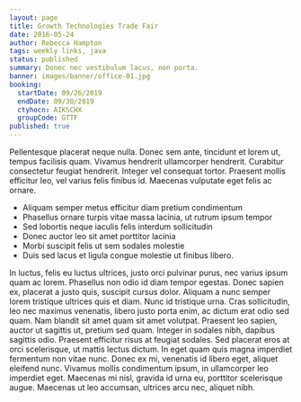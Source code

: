 ```yaml
---
layout: page
title: Growth Technologies Trade Fair
date: 2016-05-24
author: Rebecca Hampton
tags: weekly links, java
status: published
summary: Donec nec vestibulum lacus, non porta.
banner: images/banner/office-01.jpg
booking:
  startDate: 09/26/2019
  endDate: 09/30/2019
  ctyhocn: AIKSCHX
  groupCode: GTTF
published: true
---
```

Pellentesque placerat neque nulla. Donec sem ante, tincidunt et lorem ut, tempus facilisis quam. Vivamus hendrerit ullamcorper hendrerit. Curabitur consectetur feugiat hendrerit. Integer vel consequat tortor. Praesent mollis efficitur leo, vel varius felis finibus id. Maecenas vulputate eget felis ac ornare.

* Aliquam semper metus efficitur diam pretium condimentum
* Phasellus ornare turpis vitae massa lacinia, ut rutrum ipsum tempor
* Sed lobortis neque iaculis felis interdum sollicitudin
* Donec auctor leo sit amet porttitor lacinia
* Morbi suscipit felis ut sem sodales molestie
* Duis sed lacus et ligula congue molestie ut finibus libero.

In luctus, felis eu luctus ultrices, justo orci pulvinar purus, nec varius ipsum quam ac lorem. Phasellus non odio id diam tempor egestas. Donec sapien ex, placerat a justo quis, suscipit cursus dolor. Aliquam a nunc semper lorem tristique ultrices quis et diam. Nunc id tristique urna. Cras sollicitudin, leo nec maximus venenatis, libero justo porta enim, ac dictum erat odio sed quam. Nam blandit sit amet quam sit amet volutpat. Praesent leo sapien, auctor ut sagittis ut, pretium sed quam. Integer in sodales nibh, dapibus sagittis odio. Praesent efficitur risus at feugiat sodales. Sed placerat eros at orci scelerisque, ut mattis lectus dictum. In eget quam quis magna imperdiet fermentum non vitae nunc. Donec ex mi, venenatis id libero eget, aliquet eleifend nunc. Vivamus mollis condimentum ipsum, in ullamcorper leo imperdiet eget. Maecenas mi nisl, gravida id urna eu, porttitor scelerisque augue. Maecenas ut leo accumsan, ultrices arcu nec, aliquet nibh.
